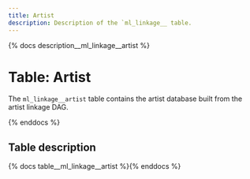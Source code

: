 ```yaml
---
title: Artist
description: Description of the `ml_linkage__ table.
---
```


{% docs description__ml_linkage__artist %}

# Table: Artist

The `ml_linkage__artist` table contains the artist database built from the artist linkage DAG.

{% enddocs %}

## Table description

{% docs table__ml_linkage__artist %}{% enddocs %}
